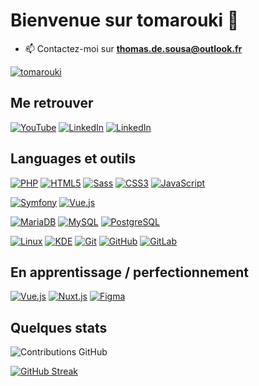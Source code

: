 # Bienvenue sur tomarouki 👋

- 📫 Contactez-moi sur **thomas.de.sousa@outlook.fr**

[![tomarouki](https://github-profile-trophy.vercel.app/?username=tomarouki&theme=onedark&rank=SECRET,SSS,SS,S,AAA,AA,A&no-bg=true&no-frame=true&margin-w=16)](https://github.com/ryo-ma/github-profile-trophy)

## Me retrouver

[![YouTube](https://img.shields.io/badge/-YouTube-000?&logo=YouTube&logoColor=F00)](https://www.youtube.com/@tomarouki)
[![LinkedIn](https://img.shields.io/badge/-GitHub-000?&logo=GitHub&logoColor=FFF)](https://github.com/tomarouki-yt/)
[![LinkedIn](https://img.shields.io/badge/-LinkedIn-000?&logo=LinkedIn&logoColor=0A66C2)](https://www.linkedin.com/in/jarjatremi/)

## Languages et outils

[![PHP](https://img.shields.io/badge/-PHP-000?&logo=PHP&logoColor=777BB4)](https://www.php.net)
[![HTML5](https://img.shields.io/badge/-HTML5-000?&logo=HTML5&logoColor=E34F26)](https://www.w3.org/html/)
[![Sass](https://img.shields.io/badge/-Sass-000?&logo=Sass&logoColor=CC6699)](https://sass-lang.com)
[![CSS3](https://img.shields.io/badge/-CSS3-000?&logo=CSS3&logoColor=1572B6)](https://developer.mozilla.org/fr/docs/Web/CSS)
[![JavaScript](https://img.shields.io/badge/-JavaScript-000?&logo=JavaScript&logoColor=F7DF1E)](https://developer.mozilla.org/en-US/docs/Web/JavaScript)


[![Symfony](https://img.shields.io/badge/-Symfony-000?&logo=Symfony&logoColor=FFF)](https://symfony.com)
[![Vue.js](https://img.shields.io/badge/-Vue.js-000?&logo=Vue.js&logoColor=4FC08D)](https://vuejs.org/)


[![MariaDB](https://img.shields.io/badge/-MariaDB-000?&logo=MariaDB&logoColor=003545)](https://mariadb.org/)
[![MySQL](https://img.shields.io/badge/-MySQL-000?&logo=MySQL&logoColor=4479A1)](https://www.mysql.com/)
[![PostgreSQL](https://img.shields.io/badge/-PostgreSQL-000?&logo=PostgreSQL&logoColor=4169E1)](https://www.postgresql.org)

[![Linux](https://img.shields.io/badge/-Linux-000?&logo=Linux&logoColor=FCC624)](https://www.linux.org/)
[![KDE](https://img.shields.io/badge/-KDE-000?&logo=KDE&logoColor=FFF)](https://kde.org/)
[![Git](https://img.shields.io/badge/-Git-000?&logo=Git&logoColor=F05032)](https://git-scm.com/)
[![GitHub](https://img.shields.io/badge/-GitHub-000?&logo=GitHub&logoColor=FFF)](https://www.github.com/)
[![GitLab](https://img.shields.io/badge/-GitLab-000?&logo=GitLab&logoColor=FC6D26)](https://www.gitlab.com/)


## En apprentissage / perfectionnement

[![Vue.js](https://img.shields.io/badge/-Vue.js-000?&logo=Vue.js&logoColor=4FC08D)](https://vuejs.org/)
[![Nuxt.js](https://img.shields.io/badge/-Nuxt.js-000?&logo=Nuxt.js&logoColor=00DC82)](https://nuxtjs.org/)
[![Figma](https://img.shields.io/badge/-Figma-000?&logo=Figma&logoColor=F24E1E)](https://www.figma.com/)


## Quelques stats

![Contributions GitHub](https://github-readme-stats.vercel.app/api?username=tomarouki&custom_title=Contributions%20GitHub&show_icons=true&locale=fr&count_private=true&hide=stars,issues&bg_color=0d1117&hide_border=true&icon_color=52BFEA&text_color=FFF&title_color=52BFEA)

 [![GitHub Streak](https://github-readme-streak-stats.herokuapp.com?user=tomarouki&hide_border=true&locale=fr&background=0d1117&ring=52BFEA&stroke=52BFEA&fire=52BFEA&sideNums=FFFFFF&currStreakLabel=FFFFFF&sideLabels=FFFFFF&dates=FFFFFF&currStreakNum=FFFFFF)](https://git.io/streak-stats) 
